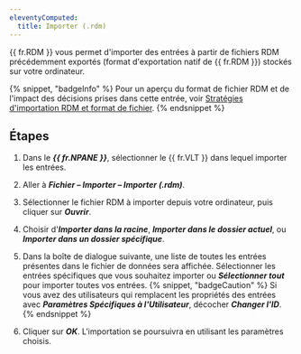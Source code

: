 ```yaml
---
eleventyComputed:
  title: Importer (.rdm)
---
```

{{ fr.RDM }} vous permet d'importer des entrées à partir de fichiers RDM précédemment exportés (format d'exportation natif de {{ fr.RDM }}) stockés sur votre ordinateur.

{% snippet, "badgeInfo" %}
Pour un aperçu du format de fichier RDM et de l'impact des décisions prises dans cette entrée, voir [Stratégies d'importation RDM et format de fichier](/rdm/windows/commands/file/import/rdm/strategies-file-format/).
{% endsnippet %}

## Étapes

1. Dans le ***{{ fr.NPANE }}***, sélectionner le {{ fr.VLT }} dans lequel importer les entrées.
1. Aller à ***Fichier – Importer – Importer (.rdm)***.
1. Sélectionner le fichier RDM à importer depuis votre ordinateur, puis cliquer sur ***Ouvrir***.
1. Choisir d'***Importer dans la racine***, ***Importer dans le dossier actuel***, ou ***Importer dans un dossier spécifique***.
1. Dans la boîte de dialogue suivante, une liste de toutes les entrées présentes dans le fichier de données sera affichée. Sélectionner les entrées spécifiques que vous souhaitez importer ou ***Sélectionner tout*** pour importer toutes vos entrées.
{% snippet, "badgeCaution" %}
Si vous avez des utilisateurs qui remplacent les propriétés des entrées avec ***Paramètres Spécifiques à l'Utilisateur***, décocher ***Changer l'ID***.
{% endsnippet %}

6. Cliquer sur ***OK***.
L'importation se poursuivra en utilisant les paramètres choisis.

